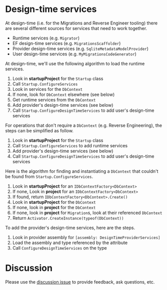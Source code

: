 # Design-time services

At design-time (i.e. for the Migrations and Reverse Engineer tooling) there are several different sources for services that need to work together.

* Runtime services (e.g. `Migrator`)
* EF design-time services (e.g. `MigrationsScaffolder`)
* Provider design-time services (e.g. `SqliteMetadataModelProvider`)
* User design-time services (e.g. `MyMigrationsCodeGenerator`)

At design-time, we'll use the following algorithm to load the runtime services.

1. Look in **startupProject** for the `Startup` class
2. Call `Startup.ConfigureServices`
3. Look in services for the `DbContext`
4. If none, look for `DbContext` elsewhere (see below)
5. Get runtime services from the `DbContext`
6. Add provider's design-time services (see below)
7. Call `Startup.ConfigureDesignTimeServices` to add user's design-time services

For operations that don't require a `DbContext` (e.g. Reverse Engineering), the steps can be simplified as follow.

1. Look in **startupProject** for the `Startup` class
2. Call `Startup.ConfigureServices` to add runtime services
6. Add provider's design-time services (see below)
8. Call `Startup.ConfigureDesignTimeServices` to add user's design-time services

Here is the algorithm for finding and instantiating a `DbContext` that couldn't be found from `Startup.ConfigureServices`.

1. Look in **startupProject** for an `IDbContextFactory<DbContext>`
2. If none, Look in **project** for an `IDbContextFactory<DbContext>`
3. If found, return `IDbContextFactory<DbContext>.Create()`
4. Look in **startupProject** for the `DbContext`
5. If none, look in **project** for the `DbContext`
6. If none, look in **project** for `Migration`s, look at their referenced `DbContext`
7. Return `Activator.CreateInstance(typeof(DbContext))`

To add the provider's design-time services, here are the steps.

1. Look in provider assembly for `[assembly: DesignTimeProviderServices]`
2. Load the assembly and type referenced by the attribute
3. Call `ConfigureDesignTimeServices` on the type

# Discussion

Please use the [discussion issue](https://github.com/aspnet/EntityFramework/issues/3159) to provide feedback, ask questions, etc.
